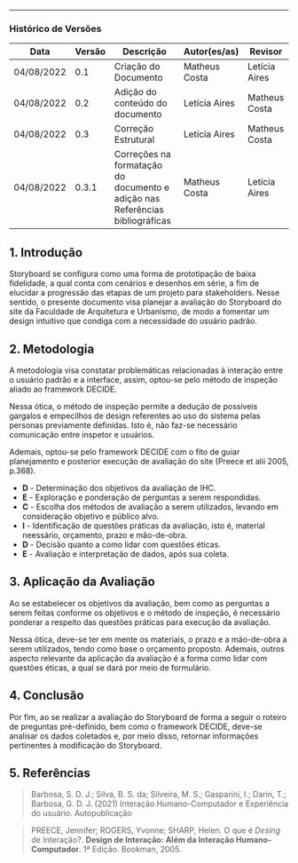 ***

### Histórico de Versões

**Data** | **Versão** | **Descrição** | **Autor(es/as)** | **Revisor** |
--- | --- | --- | --- | --- |
04/08/2022 | 0.1 | Criação do Documento | Matheus Costa | Letícia Aires
04/08/2022 | 0.2 | Adição do conteúdo do documento | Letícia Aires | Matheus Costa
04/08/2022 | 0.3 | Correção Estrutural | Letícia Aires | Matheus Costa
04/08/2022 | 0.3.1 | Correções na formatação do documento e adição nas Referências bibliográficas | Matheus Costa | Letícia Aires

## 1. Introdução

Storyboard se configura como uma forma de prototipação de baixa fidelidade, a qual conta com cenários e desenhos em série, a fim de elucidar a progressão das etapas de um projeto para stakeholders. Nesse sentido, o presente documento visa planejar a avaliação do Storyboard do site da Faculdade de Arquitetura e Urbanismo, de modo a fomentar um design intuitivo que condiga com a necessidade do usuário padrão.

## 2. Metodologia

A metodologia visa constatar problemáticas relacionadas à interação entre o usuário padrão e a interface, assim, optou-se pelo método de inspeção aliado ao framework DECIDE.

Nessa ótica, o método de inspeção permite a dedução de possíveis gargalos e empecilhos de design referentes ao uso do sistema pelas personas previamente definidas. Isto é, não faz-se necessário comunicação entre inspetor e usuários.

Ademais, optou-se pelo framework DECIDE com o fito de guiar planejamento e posterior execução de avaliação do site (Preece et alii 2005, p.368).

- **D** - Determinação dos objetivos da avaliação de IHC.
- **E** - Exploração e ponderação de perguntas a serem respondidas.
- **C** - Escolha dos métodos de avaliação a serem utilizados, levando em      consideração objetivo e público alvo.
- **I** - Identificação de questões práticas da avaliação, isto é, material neessário, orçamento, prazo e mão-de-obra.
- **D** - Decisão quanto a como lidar com questões éticas.
- **E** - Avaliação e interpretação de dados, após sua coleta.

## 3. Aplicação da Avaliação

Ao se estabelecer os objetivos da avaliação, bem como as perguntas a serem feitas conforme os objetivos e o método de inspeção, é necessário ponderar a respeito das questões práticas para execução da avaliação.

Nessa ótica, deve-se ter em mente os materiais, o prazo e a mão-de-obra a serem utilizados, tendo como base o orçamento proposto. Ademais, outros aspecto relevante da aplicação da avaliação é a forma como lidar com questões éticas, a qual se dará por meio de formulário.

## 4. Conclusão

Por fim, ao se realizar a avaliação do Storyboard de forma a seguir o roteiro de preguntas pré-definido, bem como o framework DECIDE, deve-se analisar os dados coletados e, por meio disso, retornar informações pertinentes à modificação do Storyboard.

## 5. Referências
> Barbosa, S. D. J.; Silva, B. S. da; Silveira, M. S.; Gasparini, I.; Darin, T.; Barbosa, G. D. J. (2021) Interação Humano-Computador e Experiência do usuário. Autopublicação

> PREECE, Jennifer; ROGERS, Yvonne; SHARP, Helen. O que é _Desing_ de Interação?. **Design de Interação: Além da Interação Humano-Computador**. 1ª Edição. Bookman, 2005.